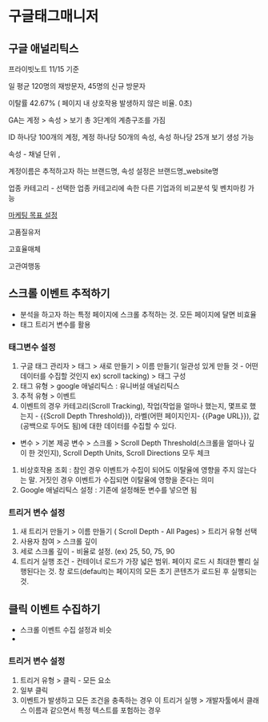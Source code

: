 # 구글태그매니저



## 구글 애널리틱스

프라이빗노트 11/15 기준

일 평균 120명의 재방문자, 45명의 신규 방문자

이탈률 42.67% ( 페이지 내 상호작용 발생하지 않은 비율. 0초)

GA는 계정 > 속성 > 보기 총 3단계의 계층구조를 가짐

ID 하나당 100개의 계정, 계정 하나당 50개의 속성, 속성 하나당 25개 보기 생성 가능

속성 - 채널 단위 ,

계정이름은 추적하고자 하는 브랜드명, 속성 설정은 브랜드명_website명

업종 카테고리 - 선택한 업종 카테고리에 속한 다른 기업과의 비교분석 및 벤치마킹 가능

[마케팅 목표 설정](https://www.notion.so/7a73f80a14f743949b62dff829fc5fd7)

고품질유저

고효율매체

고관여행동

## 스크롤 이벤트 추적하기

- 분석을 하고자 하는 특정 페이지에 스크롤 추적하는 것. 모든 페이지에 달면 비효율
- 태그 트리거 변수를 활용

### 태그변수 설정

1. 구글 태그 관리자 > 태그 > 새로 만들기 > 이름 만들기( 일관성 있게 만들 것 - 어떤 데이터를 수집할 것인지 ex) scroll tacking) > 태그 구성
2. 태그 유형 > google 애널리틱스 : 유니버설 애널리틱스
3. 추적 유형 > 이벤트
4. 이벤트의 경우 카테고리(Scroll Tracking), 작업(작업을 얼마나 했는지, 몇프로 했는지 - {{Scroll Depth Threshold}}), 라벨(어떤 페이지인지- {{Page URL}}), 값(공백으로 두어도 됨)에 대한 데이터를 수집할 수 있다.

- 변수 > 기본 제공 변수 > 스크롤 > Scroll Depth Threshold(스크롤을 얼마나 깊이 한 것인지), Scroll Depth Units, Scroll Directions 모두 체크

1. 비상호작용 조회 : 참인 경우 이벤트가 수집이 되어도 이탈율에 영향을 주지 않는다는 말. 거짓인 경우 이벤트가 수집되면 이탈율에 영향을 준다는 의미
2. Google 애널리틱스 설정 : 기존에 설정해둔 변수를 넣으면 됨

### 트리거 변수 설정

1. 새 트리거 만들기 > 이름 만들기 ( Scroll Depth - All Pages) > 트리거 유형 선택
2. 사용자 참여 > 스크롤 깊이
3. 세로 스크롤 깊이 - 비율로 설정. (ex) 25, 50, 75, 90
4. 트리거 실행 조건 - 컨테이너 로드가 가장 넓은 범위. 페이지 로드 시 최대한 빨리 실행된다는 것. 창 로드(default)는 페이지의 모든 초기 콘텐츠가 로드된 후 실행되는 것.

## 클릭 이벤트 수집하기

- 스크롤 이벤트 수집 설정과 비슷
- 

### 트리거 변수 설정

1. 트리거 유형 > 클릭 - 모든 요소
2. 일부 클릭
3. 이벤트가 발생하고 모든 조건을 충족하는 경우 이 트리거 실행 > 개발자툴에서 클래스 이름과 같으면서 특정 텍스트를 포험하는 경우